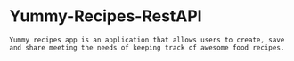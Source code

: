 # Yummy-Recipes-RestAPI
```
Yummy recipes app is an application that allows users to create, save and share meeting the needs of keeping track of awesome food recipes.